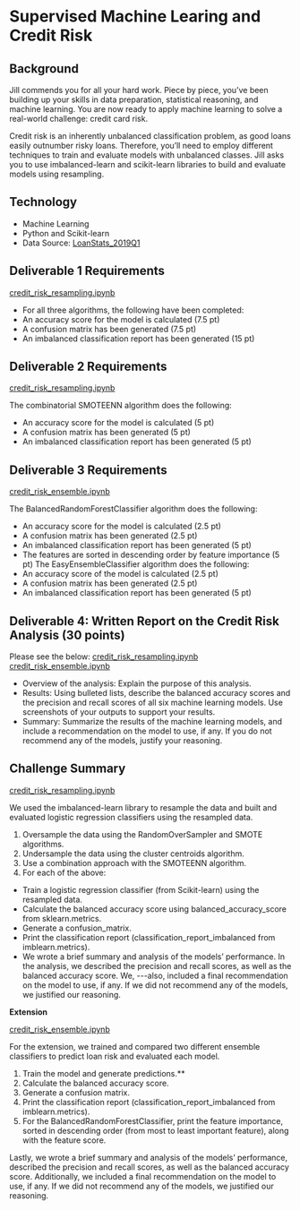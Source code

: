 # Supervised Machine Learing and Credit Risk

## Background

Jill commends you for all your hard work. Piece by piece, you’ve been building up your skills in data preparation, statistical reasoning, and machine learning. You are now ready to apply machine learning to solve a real-world challenge: credit card risk.

Credit risk is an inherently unbalanced classification problem, as good loans easily outnumber risky loans. Therefore, you’ll need to employ different techniques to train and evaluate models with unbalanced classes. Jill asks you to use imbalanced-learn and scikit-learn libraries to build and evaluate models using resampling.

## Technology
- Machine Learning
- Python and Scikit-learn
- Data Source: [LoanStats_2019Q1](https://github.com/SoonaBritney/Supervised_Machine_Learning_and_Credit_Risk/blob/main/LoanStats_2019Q1.zip)

## Deliverable 1 Requirements
[credit_risk_resampling.ipynb](https://github.com/SoonaBritney/Supervised_Machine_Learning_and_Credit_Risk/blob/main/credit_risk_resampling.ipynb)

- For all three algorithms, the following have been completed:
- An accuracy score for the model is calculated (7.5 pt)
- A confusion matrix has been generated (7.5 pt)
- An imbalanced classification report has been generated (15 pt)

## Deliverable 2 Requirements
[credit_risk_resampling.ipynb](https://github.com/SoonaBritney/Supervised_Machine_Learning_and_Credit_Risk/blob/main/credit_risk_resampling.ipynb)

The combinatorial SMOTEENN algorithm does the following:
- An accuracy score for the model is calculated (5 pt)
- A confusion matrix has been generated (5 pt)
- An imbalanced classification report has been generated (5 pt)


## Deliverable 3 Requirements
[credit_risk_ensemble.ipynb](https://github.com/SoonaBritney/Supervised_Machine_Learning_and_Credit_Risk/blob/main/credit_risk_ensemble.ipynb)

The BalancedRandomForestClassifier algorithm does the following:
- An accuracy score for the model is calculated (2.5 pt)
- A confusion matrix has been generated (2.5 pt)
- An imbalanced classification report has been generated (5 pt)
- The features are sorted in descending order by feature importance (5 pt)
The EasyEnsembleClassifier algorithm does the following:
- An accuracy score of the model is calculated (2.5 pt)
- A confusion matrix has been generated (2.5 pt)
- An imbalanced classification report has been generated (5 pt)

## Deliverable 4: Written Report on the Credit Risk Analysis (30 points)
Please see the below:
[credit_risk_resampling.ipynb](https://github.com/SoonaBritney/Supervised_Machine_Learning_and_Credit_Risk/blob/main/credit_risk_resampling.ipynb)
[credit_risk_ensemble.ipynb](https://github.com/SoonaBritney/Supervised_Machine_Learning_and_Credit_Risk/blob/main/credit_risk_ensemble.ipynb)

- Overview of the analysis: Explain the purpose of this analysis.
- Results: Using bulleted lists, describe the balanced accuracy scores and the precision and recall scores of all six machine learning models. Use screenshots of your outputs to support your results.
- Summary: Summarize the results of the machine learning models, and include a recommendation on the model to use, if any. If you do not recommend any of the models, justify your reasoning.

## Challenge Summary
[credit_risk_resampling.ipynb](https://github.com/SoonaBritney/Supervised_Machine_Learning_and_Credit_Risk/blob/main/credit_risk_resampling.ipynb)

We used the imbalanced-learn library to resample the data and built and evaluated logistic regression classifiers using the resampled data.

1) Oversample the data using the RandomOverSampler and SMOTE algorithms.
2) Undersample the data using the cluster centroids algorithm.
3) Use a combination approach with the SMOTEENN algorithm.
4) For each of the above:
- Train a logistic regression classifier (from Scikit-learn) using the resampled data.
- Calculate the balanced accuracy score using balanced_accuracy_score from sklearn.metrics.
- Generate a confusion_matrix.
- Print the classification report (classification_report_imbalanced from imblearn.metrics).
- We wrote a brief summary and analysis of the models’ performance. In the analysis, we described the precision and recall scores, as well as the balanced accuracy score. We, ---also, included a final recommendation on the model to use, if any. If we did not recommend any of the models, we justified our reasoning.

**Extension**

[credit_risk_ensemble.ipynb](https://github.com/SoonaBritney/Supervised_Machine_Learning_and_Credit_Risk/blob/main/credit_risk_ensemble.ipynb)

For the extension, we trained and compared two different ensemble classifiers to predict loan risk and evaluated each model.

1) Train the model and generate predictions.**
2) Calculate the balanced accuracy score.
3) Generate a confusion matrix.
4) Print the classification report (classification_report_imbalanced from imblearn.metrics).
5) For the BalancedRandomForestClassifier, print the feature importance, sorted in descending order (from most to least important feature), along with the feature score.

Lastly, we wrote a brief summary and analysis of the models’ performance, described the precision and recall scores, as well as the balanced accuracy score. Additionally, we included a final recommendation on the model to use, if any. If we did not recommend any of the models, we justified our reasoning.
